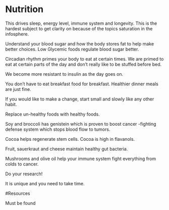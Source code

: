 # Nutrition

This drives sleep, energy level, immune system and longevity. This is the hardest subject to get clarity on because of the topics saturation in the infosphere.

Understand your blood sugar and how the body stores fat to help make better choices. Low Glycemic foods regulate blood sugar better.

Circadian rhythm primes your body to eat at certain times. We are primed to eat at certain parts of the day and don’t really like to be stuffed before bed.

We become more resistant to insulin as the day goes on.

You don’t have to eat breakfast food for breakfast. Healthier dinner meals are just fine.

If you would like to make a change, start small and slowly like any other habit.

Replace un-healthy foods with healthy foods.

Soy and broccoli has genistein which is proven to boost cancer -fighting defense system which stops blood flow to tumors.

Cocoa helps regenerate stem cells. Cocoa is high in flavanols.

Fruit, sauerkraut and cheese maintain healthy gut bacteria.

Mushrooms and olive oil help your immune system fight everything from colds to cancer.

Do your research!

It is unique and you need to take time.

#Resources

Must be found
